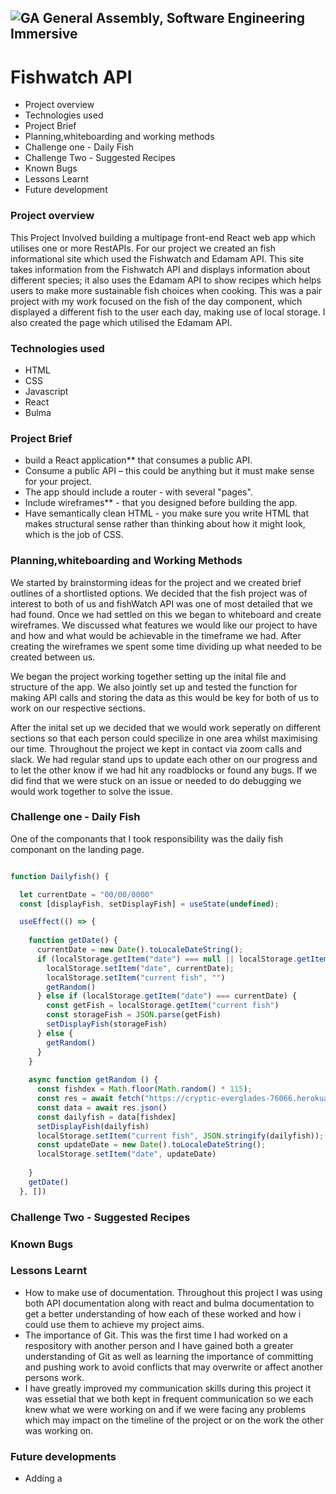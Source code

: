 ## ![GA](https://cloud.githubusercontent.com/assets/40461/8183776/469f976e-1432-11e5-8199-6ac91363302b.png) General Assembly, Software Engineering Immersive
# Fishwatch API



- Project overview 
- Technologies used 
- Project Brief 
- Planning,whiteboarding and working methods
- Challenge one - Daily Fish 
- Challenge Two - Suggested Recipes
- Known Bugs 
- Lessons Learnt 
- Future development



### Project overview 

This Project Involved building a multipage front-end React web app which utilises one or more RestAPIs. For our project we created an fish informational site which used the Fishwatch and Edamam API. This site takes information from the Fishwatch API and displays information about different species; it also uses the Edamam API to show recipes which helps users to make more sustainable fish choices when cooking. This was a pair project with my work focused on the fish of the day component, which displayed a different fish to the user each day, making use of local storage. I also created the page which utilised the Edamam API.

### Technologies used 
* HTML
* CSS
* Javascript 
* React 
* Bulma 

### Project Brief 
- build a React application** that consumes a public API.
- Consume a public API – this could be anything but it must make sense for your project.
- The app should include a router - with several "pages".
- Include wireframes** - that you designed before building the app.
- Have semantically clean HTML - you make sure you write HTML that makes structural sense rather than thinking about how it might look, which is the job of CSS.



### Planning,whiteboarding and Working Methods

We started by brainstorming ideas for the project and we created brief outlines of a shortlisted options. We decided that the fish project was of interest to both of us and fishWatch API was one of most detailed that we had found. Once we had settled on this we began to whiteboard and create wireframes. We discussed what features we would like our project to have and how and what would be achievable in the timeframe we had. After creating the wireframes we spent some time dividing up what needed to be created between us. 

We began the project working together setting up the inital file and structure of the app. We also jointly set up and tested the function for making API calls and storing the data as this would be key for both of us to work on our respective sections. 

After the inital set up we decided that we would work seperatly on different sections so that each person could specilize in one area whilst maximising our time. Throughout the project we kept in contact via zoom calls and slack. We had regular stand ups to update each other on our progress and to let the other know if we had hit any roadblocks or found any bugs. If we did find that we were stuck on an issue or needed to do debugging we would work together to solve the issue. 

### Challenge one - Daily Fish
One of the componants that I took responsibility was the daily fish componant on the landing page. 

``` js

function Dailyfish() {

  let currentDate = "00/00/0000"
  const [displayFish, setDisplayFish] = useState(undefined);

  useEffect(() => {
    
    function getDate() {
      currentDate = new Date().toLocaleDateString();
      if (localStorage.getItem("date") === null || localStorage.getItem("current fish" === null)) {
        localStorage.setItem("date", currentDate);
        localStorage.setItem("current fish", "")
        getRandom()
      } else if (localStorage.getItem("date") === currentDate) {
        const getFish = localStorage.getItem("current fish")
        const storageFish = JSON.parse(getFish)
        setDisplayFish(storageFish)
      } else {
        getRandom()
      }
    } 
  
    async function getRandom () {
      const fishdex = Math.floor(Math.random() * 115);
      const res = await fetch("https://cryptic-everglades-76066.herokuapp.com/https://www.fishwatch.gov/api/species")
      const data = await res.json()
      const dailyfish = data[fishdex]
      setDisplayFish(dailyfish)
      localStorage.setItem("current fish", JSON.stringify(dailyfish));
      const updateDate = new Date().toLocaleDateString();
      localStorage.setItem("date", updateDate)
      
    }
    getDate()
  }, [])
```

### Challenge Two - Suggested Recipes


### Known Bugs

### Lessons Learnt 
- How to make use of documentation. Throughout this project I was using both API documentation along with react and bulma documentation to get a better understanding of how each of these worked and how i could use them to achieve my project aims.
- The importance of Git. This was the first time I had worked on a respository with another person and I have gained both a greater understanding of Git as well as learning the importance of committing and pushing work to avoid conflicts that may overwrite or affect another persons work. 
- I have greatly improved my communication skills during this project it was essetial that we both kept in frequent communication so we each knew what we were working on and if we were facing any problems which may impact on the timeline of the project or on the work the other was working on. 
### Future developments
- Adding a 

